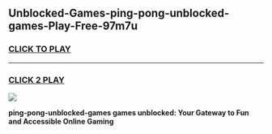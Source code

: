 
## Unblocked-Games-ping-pong-unblocked-games-Play-Free-97m7u
<h3>
<a href="https://premium76.site?title=ping-pong-unblocked-games&ref=18A1">CLICK TO PLAY</a></h3>
<hr>

<h3>
<a href="https://premium76.site?title=ping-pong-unblocked-games&ref=18A1">CLICK 2 PLAY</a>
  
</h3>

<a href="https://premium76.site?title=ping-pong-unblocked-games&ref=18A1"><img src="https://clearcache.store/games.png"></a>


**ping-pong-unblocked-games games unblocked: Your Gateway to Fun and Accessible Online Gaming**
